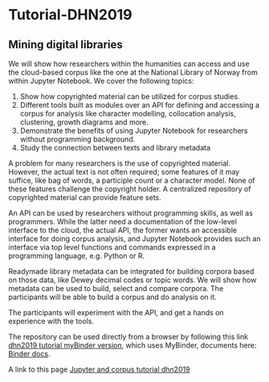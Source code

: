 # Tutorial-DHN2019
## Mining digital libraries

We will show how researchers within the humanities can access and use the cloud-based corpus like the one at the National Library of Norway from within Jupyter Notebook. We cover the following topics:

1. Show how copyrighted material can be utilized for corpus studies. 
2.	Different tools built as modules over an API for defining and accessing a corpus for analysis like character modelling, collocation analysis, clustering, growth diagrams and more.
3.	Demonstrate the benefits of using Jupyter Notebook for researchers without programming background.
4.	Study the connection between texts and library metadata


A problem for many researchers is the use of copyrighted material. However, the actual text is not often required; some features of it may suffice, like bag of words, a participle count or a character model. None of these features challenge the copyright holder. A centralized repository of copyrighted material can provide feature sets.

An API can be used by researchers without programming skills, as well as programmers. While the latter need a documentation of the low-level interface to the cloud, the actual API, the former wants an accessible interface for doing corpus analysis, and Jupyter Notebook provides such an interface via top level functions and commands expressed in a programming language, e.g. Python or R. 

Readymade library metadata can be integrated for building corpora based on those data, like Dewey decimal codes or topic words. We will show how metadata can be used to build, select and compare corpora. The participants will be able to build a corpus and do analysis on it.

The participants will experiment with the API, and get a hands on experience with the tools. 

The repository can be used directly from a browser by following this link [dhn2019 tutorial myBinder version](https://mybinder.org/v2/gh/Yoonsen/Tutorial-DHN2019/master), which uses MyBinder, documents here: [Binder docs](https://mybinder.readthedocs.io/en/latest/).

A link to this page [Jupyter and corpus tutorial dhn2019](https://yoonsen.github.io/Tutorial-DHN2019/)
